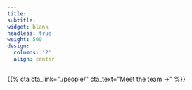 ```yaml
---
title:
subtitle:
widget: blank
headless: true
weight: 500
design:
  columns: '2'
  align: center
---
```


{{% cta cta_link="./people/" cta_text="Meet the team →" %}}
